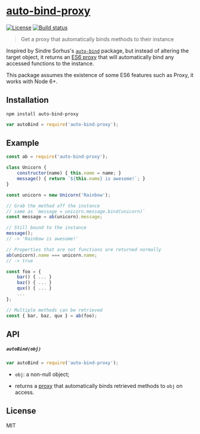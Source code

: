 # [auto-bind-proxy][npm]

[![License][license-image]][license]
[![Build status][travis-image]][travis]

> Get a proxy that automatically binds methods to their instance

Inspired by Sindre Sorhus's [`auto-bind`][auto-bind] package, but instead of altering the target object, it returns an [ES6 proxy][es6-proxy] that will automatically bind any accessed functions to the instance.

This package assumes the existence of some ES6 features such as Proxy, it works with Node 6+.

## Installation

```
npm install auto-bind-proxy
```

```js
var autoBind = require('auto-bind-proxy');
```

## Example

```js
const ab = require('auto-bind-proxy');

class Unicorn {
    constructor(name) { this.name = name; }
    message() { return `${this.name} is awesome!`; }
}

const unicorn = new Unicorn('Rainbow');

// Grab the method off the instance
// same as `message = unicorn.message.bind(unicorn)`
const message = ab(unicorn).message;

// Still bound to the instance
message();
// -> 'Rainbow is awesome!'

// Properties that are not functions are returned normally
ab(unicorn).name === unicorn.name;
// -> true

const foo = {
    bar() { ... }
    baz() { ... }
    qux() { ... }
    ...
};

// Multiple methods can be retrieved
const { bar, baz, qux } = ab(foo);

```

## API

##### `autoBind(obj)`

```js
var autoBind = require('auto-bind-proxy');
```

  * `obj`: a non-null object;

  * returns a [proxy][es6-proxy] that automatically binds retrieved methods to `obj` on access.



## License

  MIT

[license-image]:https://img.shields.io/badge/license-MIT-blue.svg
[license]: LICENSE
[travis-image]: https://travis-ci.org/JD342/auto-bind-proxy.svg?branch=master
[travis]: https://travis-ci.org/JD342/auto-bind-proxy
[npm]: https://www.npmjs.com/package/auto-bind-proxy
[auto-bind]: https://www.npmjs.com/package/auto-bind
[es6-proxy]: https://developer.mozilla.org/en/docs/Web/JavaScript/Reference/Global_Objects/Proxy
